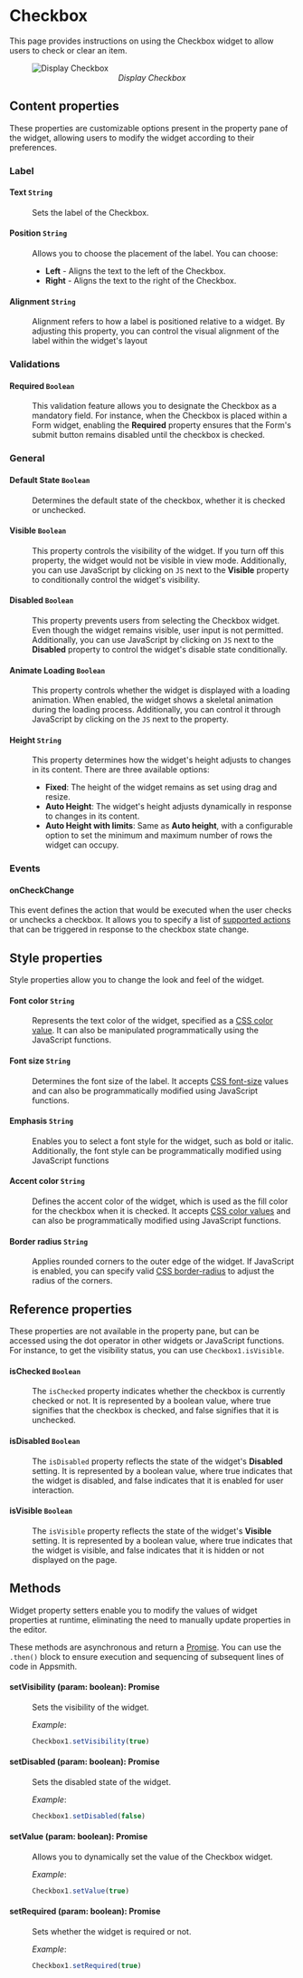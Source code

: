 # Checkbox

This page provides instructions on using the Checkbox widget to allow users to check or clear an item.

<figure>
  <img src="/img/checkbox-img-.png" style= {{width:"700px", height:"auto"}} alt="Display Checkbox"/>
  <figcaption align = "center"><i>Display Checkbox</i></figcaption>
</figure>

## Content properties

These properties are customizable options present in the property pane of the widget, allowing users to modify the widget according to their preferences. 

### Label

#### Text `String`

 <dd>Sets the label of the Checkbox. 
 
 </dd>

#### Position `String`
<dd>
 Allows you to choose the placement of the label. You can choose:<br />

 * <b>Left</b> - Aligns the text to the left of the Checkbox.
 * <b>Right</b> - Aligns the text to the right of the Checkbox.

</dd>

#### Alignment `String`

<dd>
Alignment refers to how a label is positioned relative to a widget. By adjusting this property, you can control the visual alignment of the label within the widget's layout
</dd>

### Validations


#### Required `Boolean`

<dd>

This validation feature allows you to designate the Checkbox as a mandatory field. For instance, when the Checkbox is placed within a Form widget, enabling the **Required** property ensures that the Form's submit button remains disabled until the checkbox is checked. 

</dd>

### General

#### Default State `Boolean`

<dd>
Determines the default state of the checkbox, whether it is checked or unchecked.

</dd>

#### Visible `Boolean`
<dd>

This property controls the visibility of the widget. If you turn off this property, the widget would not be visible in view mode. Additionally, you can use JavaScript by clicking on `JS` next to the **Visible** property to conditionally control the widget's visibility. 

</dd>


#### Disabled `Boolean`

<dd>

This property prevents users from selecting the Checkbox widget. Even though the widget remains visible, user input is not permitted. Additionally, you can use JavaScript by clicking on `JS` next to the **Disabled** property to control the widget's disable state conditionally. 
</dd>

#### Animate Loading `Boolean`

<dd>

This property controls whether the widget is displayed with a loading animation. When enabled, the widget shows a skeletal animation during the loading process. Additionally, you can control it through JavaScript by clicking on the <code>JS</code> next to the property.

</dd>

#### Height `String`

<dd>

This property determines how the widget's height adjusts to changes in its content. There are three available options:

* **Fixed**: The height of the widget remains as set using drag and resize.
* **Auto Height**: The widget's height adjusts dynamically in response to changes in its content.
* **Auto Height with limits**: Same as **Auto height**, with a configurable option to set the minimum and maximum number of rows the widget can occupy.

</dd>

### Events

#### onCheckChange

This event defines the action that would be executed when the user checks or unchecks a checkbox. It allows you to specify a list of [supported actions](/write-code/reference/widget-actions) that can be triggered in response to the checkbox state change.


## Style properties
Style properties allow you to change the look and feel of the widget.

#### Font color `String`

<dd>

Represents the text color of the widget, specified as a [CSS color value](https://developer.mozilla.org/en-US/docs/Web/CSS/color).  It can also be manipulated programmatically using the JavaScript functions.

</dd>

#### Font size `String`

<dd>

Determines the font size of the label. It accepts [CSS font-size](https://developer.mozilla.org/en-US/docs/Web/CSS/font-size) values and can also be programmatically modified using JavaScript functions.

</dd>

#### Emphasis `String`
<dd>
Enables you to select a font style for the widget, such as bold or italic. Additionally, the font style can be programmatically modified using JavaScript functions
</dd>

#### Accent color `String`

<dd>

Defines the accent color of the widget, which is used as the fill color for the checkbox when it is checked. It accepts [CSS color values](https://developer.mozilla.org/en-US/docs/Web/CSS/color) and can also be programmatically modified using JavaScript functions.

</dd>

#### Border radius `String`

<dd>

Applies rounded corners to the outer edge of the widget. If JavaScript is enabled, you can specify valid [CSS border-radius](https://developer.mozilla.org/en-US/docs/Web/CSS/border-radius) to adjust the radius of the corners.

</dd>

## Reference properties
These properties are not available in the property pane, but can be accessed using the dot operator in other widgets or JavaScript functions. For instance, to get the visibility status, you can use `Checkbox1.isVisible`.

#### isChecked `Boolean`
<dd>

The `isChecked` property indicates whether the checkbox is currently checked or not. It is represented by a boolean value, where true signifies that the checkbox is checked, and false signifies that it is unchecked. 

</dd>

#### isDisabled `Boolean`

<dd>

The `isDisabled` property reflects the state of the widget's **Disabled** setting. It is represented by a boolean value, where true indicates that the widget is disabled, and false indicates that it is enabled for user interaction.
</dd>

#### isVisible `Boolean`
<dd>

The `isVisible` property reflects the state of the widget's **Visible** setting. It is represented by a boolean value, where true indicates that the widget is visible, and false indicates that it is hidden or not displayed on the page.
</dd>


## Methods

Widget property setters enable you to modify the values of widget properties at runtime, eliminating the need to manually update properties in the editor.

These methods are asynchronous and return a [Promise](/write-code/how-to-guides/javascript-promises#using-promises-in-appsmith). You can use the `.then()` block to ensure execution and sequencing of subsequent lines of code in Appsmith.



#### setVisibility (param: boolean): Promise

<dd>

Sets the visibility of the widget.

*Example*:

```js
Checkbox1.setVisibility(true)
```

</dd>


#### setDisabled (param: boolean): Promise

<dd>

Sets the disabled state of the widget.

*Example*:

```js
Checkbox1.setDisabled(false)
```

</dd>

#### setValue (param: boolean): Promise

<dd>

Allows you to dynamically set the value of the Checkbox widget.

*Example*:

```js
Checkbox1.setValue(true)
```

</dd>


#### setRequired (param: boolean): Promise
<dd>

Sets whether the widget is required or not.

*Example*:

```js
Checkbox1.setRequired(true)
```

</dd>